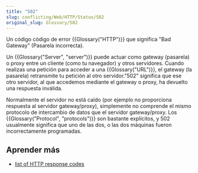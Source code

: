 ```yaml
---
title: "502"
slug: conflicting/Web/HTTP/Status/502
original_slug: Glossary/502
---
```


Un código código de error {{Glossary("HTTP")}} que significa "Bad Gateway" (Pasarela incorrecta).

Un {{Glossary("Server", "server")}} puede actuar como gateway (pasarela) o proxy entre un cliente (como tu navegador) y otros servidores. Cuando realizas una petición para acceder a una {{Glossary("URL")}}, el gateway (la pasarela) retransmite tu petición al otro servidor."502" significa que ese otro servidor, al que accedemos mediante el gateway o proxy, ha devuelto una respuesta inválida.

Normalmente el servidor no está caído (por ejemplo no proporciona respuesta al servidor gateway/proxy), simplemente no comprende el mismo protocolo de intercambio de datos que el servidor gateway/proxy. Los {{Glossary("Protocol", "protocols")}} son bastante explícitos, y 502 usualmente significa que uno de las dos, o las dos máquinas fueron incorrectamente programadas.

## Aprender más

- [list of HTTP response codes](/es/docs/Web/HTTP/Response_codes)
